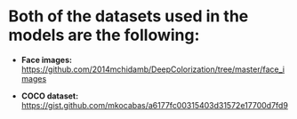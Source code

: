 # Both of the datasets used in the models are the following:

- **Face images:** https://github.com/2014mchidamb/DeepColorization/tree/master/face_images

- **COCO dataset:** https://gist.github.com/mkocabas/a6177fc00315403d31572e17700d7fd9
